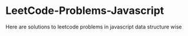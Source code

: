 # LeetCode-Problems-Javascript
Here are solutions to leetcode problems in javascript data structure wise

